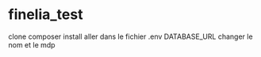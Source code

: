 # finelia_test

clone
composer install
aller dans le fichier .env
DATABASE_URL changer le nom et le mdp